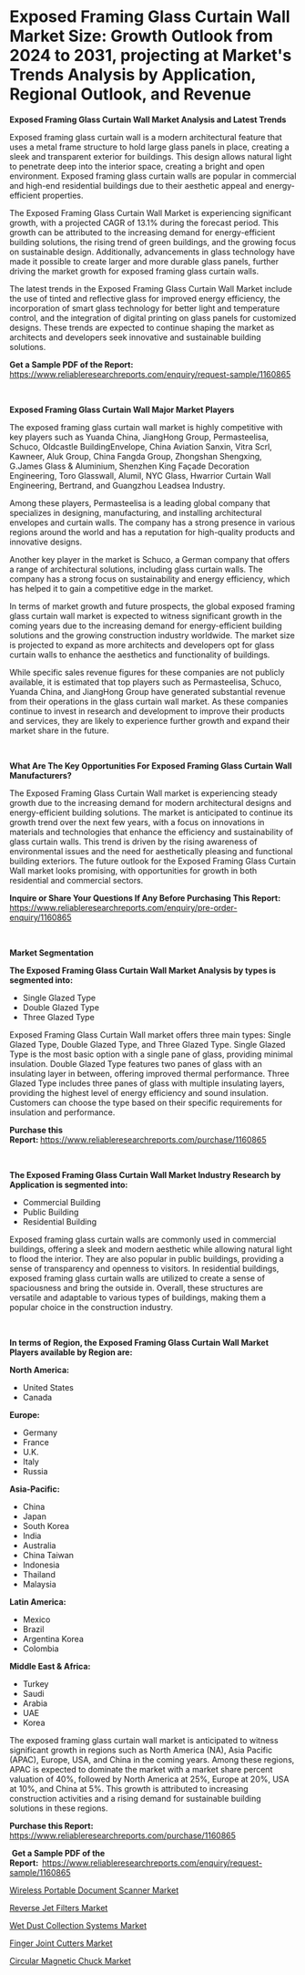 <p><h1>Exposed Framing Glass Curtain Wall Market Size: Growth Outlook from 2024 to 2031, projecting at Market's Trends Analysis by Application, Regional Outlook, and Revenue</h1></p><p><strong>Exposed Framing Glass Curtain Wall Market Analysis and Latest Trends</strong></p>
<p><p>Exposed framing glass curtain wall is a modern architectural feature that uses a metal frame structure to hold large glass panels in place, creating a sleek and transparent exterior for buildings. This design allows natural light to penetrate deep into the interior space, creating a bright and open environment. Exposed framing glass curtain walls are popular in commercial and high-end residential buildings due to their aesthetic appeal and energy-efficient properties.</p><p>The Exposed Framing Glass Curtain Wall Market is experiencing significant growth, with a projected CAGR of 13.1% during the forecast period. This growth can be attributed to the increasing demand for energy-efficient building solutions, the rising trend of green buildings, and the growing focus on sustainable design. Additionally, advancements in glass technology have made it possible to create larger and more durable glass panels, further driving the market growth for exposed framing glass curtain walls.</p><p>The latest trends in the Exposed Framing Glass Curtain Wall Market include the use of tinted and reflective glass for improved energy efficiency, the incorporation of smart glass technology for better light and temperature control, and the integration of digital printing on glass panels for customized designs. These trends are expected to continue shaping the market as architects and developers seek innovative and sustainable building solutions.</p></p>
<p><strong>Get a Sample PDF of the Report:&nbsp;</strong> <a href="https://www.reliableresearchreports.com/enquiry/request-sample/1160865">https://www.reliableresearchreports.com/enquiry/request-sample/1160865</a></p>
<p>&nbsp;</p>
<p><strong>Exposed Framing Glass Curtain Wall Major Market Players</strong></p>
<p><p>The exposed framing glass curtain wall market is highly competitive with key players such as Yuanda China, JiangHong Group, Permasteelisa, Schuco, Oldcastle BuildingEnvelope, China Aviation Sanxin, Vitra Scrl, Kawneer, Aluk Group, China Fangda Group, Zhongshan Shengxing, G.James Glass & Aluminium, Shenzhen King Façade Decoration Engineering, Toro Glasswall, Alumil, NYC Glass, Hwarrior Curtain Wall Engineering, Bertrand, and Guangzhou Leadsea Industry.</p><p>Among these players, Permasteelisa is a leading global company that specializes in designing, manufacturing, and installing architectural envelopes and curtain walls. The company has a strong presence in various regions around the world and has a reputation for high-quality products and innovative designs.</p><p>Another key player in the market is Schuco, a German company that offers a range of architectural solutions, including glass curtain walls. The company has a strong focus on sustainability and energy efficiency, which has helped it to gain a competitive edge in the market.</p><p>In terms of market growth and future prospects, the global exposed framing glass curtain wall market is expected to witness significant growth in the coming years due to the increasing demand for energy-efficient building solutions and the growing construction industry worldwide. The market size is projected to expand as more architects and developers opt for glass curtain walls to enhance the aesthetics and functionality of buildings.</p><p>While specific sales revenue figures for these companies are not publicly available, it is estimated that top players such as Permasteelisa, Schuco, Yuanda China, and JiangHong Group have generated substantial revenue from their operations in the glass curtain wall market. As these companies continue to invest in research and development to improve their products and services, they are likely to experience further growth and expand their market share in the future.</p></p>
<p>&nbsp;</p>
<p><strong>What Are The Key Opportunities For Exposed Framing Glass Curtain Wall Manufacturers?</strong></p>
<p><p>The Exposed Framing Glass Curtain Wall market is experiencing steady growth due to the increasing demand for modern architectural designs and energy-efficient building solutions. The market is anticipated to continue its growth trend over the next few years, with a focus on innovations in materials and technologies that enhance the efficiency and sustainability of glass curtain walls. This trend is driven by the rising awareness of environmental issues and the need for aesthetically pleasing and functional building exteriors. The future outlook for the Exposed Framing Glass Curtain Wall market looks promising, with opportunities for growth in both residential and commercial sectors.</p></p>
<p><strong>Inquire or Share Your Questions If Any Before Purchasing This Report:</strong> <a href="https://www.reliableresearchreports.com/enquiry/pre-order-enquiry/1160865">https://www.reliableresearchreports.com/enquiry/pre-order-enquiry/1160865</a></p>
<p>&nbsp;</p>
<p><strong>Market Segmentation</strong></p>
<p><strong>The Exposed Framing Glass Curtain Wall Market Analysis by types is segmented into:</strong></p>
<p><ul><li>Single Glazed Type</li><li>Double Glazed Type</li><li>Three Glazed Type</li></ul></p>
<p><p>Exposed Framing Glass Curtain Wall market offers three main types: Single Glazed Type, Double Glazed Type, and Three Glazed Type. Single Glazed Type is the most basic option with a single pane of glass, providing minimal insulation. Double Glazed Type features two panes of glass with an insulating layer in between, offering improved thermal performance. Three Glazed Type includes three panes of glass with multiple insulating layers, providing the highest level of energy efficiency and sound insulation. Customers can choose the type based on their specific requirements for insulation and performance.</p></p>
<p><strong>Purchase this Report:&nbsp;</strong><a href="https://www.reliableresearchreports.com/purchase/1160865">https://www.reliableresearchreports.com/purchase/1160865</a></p>
<p>&nbsp;</p>
<p><strong>The Exposed Framing Glass Curtain Wall Market Industry Research by Application is segmented into:</strong></p>
<p><ul><li>Commercial Building</li><li>Public Building</li><li>Residential Building</li></ul></p>
<p><p>Exposed framing glass curtain walls are commonly used in commercial buildings, offering a sleek and modern aesthetic while allowing natural light to flood the interior. They are also popular in public buildings, providing a sense of transparency and openness to visitors. In residential buildings, exposed framing glass curtain walls are utilized to create a sense of spaciousness and bring the outside in. Overall, these structures are versatile and adaptable to various types of buildings, making them a popular choice in the construction industry.</p></p>
<p>&nbsp;</p>
<p><strong>In terms of Region, the Exposed Framing Glass Curtain Wall Market Players available by Region are:</strong></p>
<p>
    <p> <strong> North America: </strong>
        <ul>
            <li>United States</li>
            <li>Canada</li>
        </ul>
        </p> 
    <p> <strong> Europe: </strong>
        <ul>
            <li>Germany</li>
            <li>France</li>
            <li>U.K.</li>
            <li>Italy</li>
            <li>Russia</li>
        </ul>
        </p> 
    <p> <strong> Asia-Pacific: </strong>
        <ul>
            <li>China</li>
            <li>Japan</li>
            <li>South Korea</li>
            <li>India</li>
            <li>Australia</li>
            <li>China Taiwan</li>
            <li>Indonesia</li>
            <li>Thailand</li>
            <li>Malaysia</li>
        </ul>
        </p> 
    <p> <strong> Latin America: </strong>
        <ul>
            <li>Mexico</li>
            <li>Brazil</li>
            <li>Argentina Korea</li>
            <li>Colombia</li>
        </ul>
        </p> 
    <p> <strong> Middle East & Africa: </strong>
        <ul>
            <li>Turkey</li>
            <li>Saudi</li>
            <li>Arabia</li>
            <li>UAE</li>
            <li>Korea</li>
        </ul>
    </p>
    </p>
<p><p>The exposed framing glass curtain wall market is anticipated to witness significant growth in regions such as North America (NA), Asia Pacific (APAC), Europe, USA, and China in the coming years. Among these regions, APAC is expected to dominate the market with a market share percent valuation of 40%, followed by North America at 25%, Europe at 20%, USA at 10%, and China at 5%. This growth is attributed to increasing construction activities and a rising demand for sustainable building solutions in these regions.</p></p>
<p><strong>Purchase this Report: </strong><a href="https://www.reliableresearchreports.com/purchase/1160865">https://www.reliableresearchreports.com/purchase/1160865</a></p>
<p>&nbsp;<strong>Get a Sample PDF of the Report:&nbsp;&nbsp;</strong><a href="https://www.reliableresearchreports.com/enquiry/request-sample/1160865">https://www.reliableresearchreports.com/enquiry/request-sample/1160865</a></p>
<p><strong></strong></p>
<p><p><a href="https://medium.com/@elvirabogdani08/wireless-portable-document-scanner-market-the-key-to-successful-business-strategy-forecast-till-0114d827814c">Wireless Portable Document Scanner Market</a></p><p><a href="https://medium.com/@scottford2001/reverse-jet-filters-market-trends-and-market-analysis-forecasted-for-period-2024-2031-59f94df18fda">Reverse Jet Filters Market</a></p><p><a href="https://medium.com/@scottford2001/wet-dust-collection-systems-market-size-and-market-trends-complete-industry-overview-2024-to-2031-af30593a8bc4">Wet Dust Collection Systems Market</a></p><p><a href="https://medium.com/@ashlybednar2023/finger-joint-cutters-market-analysis-and-sze-forecasted-for-period-from-2024-to-2031-f930a9a1b992">Finger Joint Cutters Market</a></p><p><a href="https://medium.com/@ashlybednar2023/decoding-circular-magnetic-chuck-market-metrics-market-share-trends-and-growth-patterns-6a3f898f0ed2">Circular Magnetic Chuck Market</a></p></p>